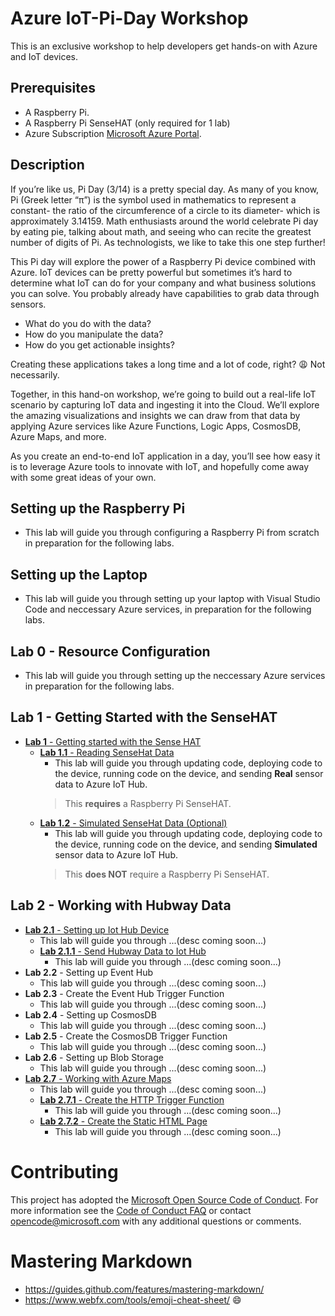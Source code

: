 
# Azure IoT-Pi-Day Workshop

This is an exclusive workshop to help developers get hands-on with Azure and IoT devices.

## Prerequisites
- A Raspberry Pi.
- A Raspberry Pi SenseHAT (only required for 1 lab)
- Azure Subscription [Microsoft Azure Portal](https://portal.azure.com).


## Description

If you’re like us, Pi Day (3/14) is a pretty special day. As many of you know, Pi (Greek letter “π”) is the symbol used in mathematics to represent a constant- the ratio of the circumference of a circle to its diameter- which is approximately 3.14159. Math enthusiasts around the world celebrate Pi day by eating pie, talking about math, and seeing who can recite the greatest number of digits of Pi. As technologists, we like to take this one step further!

This Pi day will explore the power of a Raspberry Pi device combined with Azure. IoT devices can be pretty powerful but sometimes it’s hard to determine what IoT can do for your company and what business solutions you can solve. You probably already have capabilities to grab data through sensors.
- What do you do with the data?
- How do you manipulate the data?
- How do you get actionable insights?

Creating these applications takes a long time and a lot of code, right? :weary: Not necessarily.

Together, in this hand-on workshop, we’re going to build out a real-life IoT scenario by capturing IoT data and ingesting it into the Cloud. We’ll explore the amazing visualizations and insights we can draw from that data by applying Azure services like Azure Functions, Logic Apps, CosmosDB, Azure Maps, and more.

As you create an end-to-end IoT application in a day, you’ll see how easy it is to leverage Azure tools to innovate with IoT, and hopefully come away with some great ideas of your own.

## Setting up the Raspberry Pi
- This lab will guide you through configuring a Raspberry Pi from scratch in preparation for the following labs.

## Setting up the Laptop
- This lab will guide you through setting up your laptop with Visual Studio Code and neccessary Azure services, in preparation for the following labs.

## Lab 0 - Resource Configuration
- This lab will guide you through setting up the neccessary Azure services in preparation for the following labs.

## Lab 1 - Getting Started with the SenseHAT
- [**Lab 1** - Getting started with the Sense HAT](https://github.com/Azure/IoT-Pi-Day/tree/master/Lab%201%20-%20Getting%20started%20with%20the%20Sense%20HAT)
    - [**Lab 1.1** - Reading SenseHat Data](https://github.com/Azure/IoT-Pi-Day/tree/master/Lab%201%20-%20Getting%20started%20with%20the%20Sense%20HAT/Lab%201.1%20-%20Reading%20SenseHat%20Data)
        - This lab will guide you through updating code, deploying code to  the device, running code on the device, and sending **Real** sensor data to Azure IoT Hub.
        > This **requires** a Raspberry Pi SenseHAT.
    - [**Lab 1.2** - Simulated SenseHat Data (Optional)](https://github.com/Azure/IoT-Pi-Day/tree/master/Lab%201%20-%20Getting%20started%20with%20the%20Sense%20HAT/Lab%201.2%20-%20Simulated%20SenseHat%20Data)
        - This lab will guide you through updating code, deploying code to the device, running code on the device, and sending **Simulated** sensor data to Azure IoT Hub.
        > This **does NOT** require a Raspberry Pi SenseHAT.
 

## Lab 2 - Working with Hubway Data
- [**Lab 2.1** - Setting up Iot Hub Device](https://github.com/Azure/IoT-Pi-Day/tree/master/Lab%202%20-%20Working%20with%20Hubway%20Data/Lab%202.1%20-%20Setting%20up%20Iot%20Hub%20Device)
    - This lab will guide you through ...(desc coming soon...)
    - [**Lab 2.1.1** - Send Hubway Data to Iot Hub](https://github.com/Azure/IoT-Pi-Day/tree/master/Lab%202%20-%20Working%20with%20Hubway%20Data/Lab%202.1%20-%20Setting%20up%20Iot%20Hub%20Device/Lab%202.1.1%20-%20Send%20Hubway%20Data%20to%20Iot%20Hub)
        - This lab will guide you through ...(desc coming soon...)
- **Lab 2.2** - Setting up Event Hub
    - This lab will guide you through ...(desc coming soon...)
- **Lab 2.3** - Create the Event Hub Trigger Function
    - This lab will guide you through ...(desc coming soon...)
- **Lab 2.4** - Setting up CosmosDB
    - This lab will guide you through ...(desc coming soon...)
- **Lab 2.5** - Create the CosmosDB Trigger Function
    - This lab will guide you through ...(desc coming soon...)
- **Lab 2.6** - Setting up Blob Storage
    - This lab will guide you through ...(desc coming soon...)
- [**Lab 2.7** - Working with Azure Maps](https://github.com/Azure/IoT-Pi-Day/tree/master/Lab%202%20-%20Working%20with%20Hubway%20Data/Lab%202.7%20-%20Working%20with%20Azure%20Maps)
    - This lab will guide you through ...(desc coming soon...)
    - [**Lab 2.7.1** - Create the HTTP Trigger Function](https://github.com/Azure/IoT-Pi-Day/tree/master/Lab%202%20-%20Working%20with%20Hubway%20Data/Lab%202.7%20-%20Working%20with%20Azure%20Maps/Lab%202.7.1%20-%20Function%20Trigger%2C%20HTTP%20Endpoint)
        - This lab will guide you through ...(desc coming soon...)
    - [**Lab 2.7.2** - Create the Static HTML Page](https://github.com/Azure/IoT-Pi-Day/tree/master/Lab%202%20-%20Working%20with%20Hubway%20Data/Lab%202.7%20-%20Working%20with%20Azure%20Maps/Lab%202.7.2%20-%20Create%20the%20Static%20HTML%20Page)
        - This lab will guide you through ...(desc coming soon...)
        
# Contributing

This project has adopted the [Microsoft Open Source Code of Conduct](https://opensource.microsoft.com/codeofconduct/).
For more information see the [Code of Conduct FAQ](https://opensource.microsoft.com/codeofconduct/faq/) or
contact [opencode@microsoft.com](mailto:opencode@microsoft.com) with any additional questions or comments.

# Mastering Markdown
- https://guides.github.com/features/mastering-markdown/
- https://www.webfx.com/tools/emoji-cheat-sheet/ :smile:

